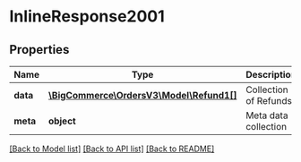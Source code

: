 # InlineResponse2001

## Properties
Name | Type | Description | Notes
------------ | ------------- | ------------- | -------------
**data** | [**\BigCommerce\OrdersV3\Model\Refund1[]**](Refund1.md) | Collection of Refunds | [optional] 
**meta** | **object** | Meta data collection | [optional] 

[[Back to Model list]](../../README.md#documentation-for-models) [[Back to API list]](../../README.md#documentation-for-api-endpoints) [[Back to README]](../../README.md)

